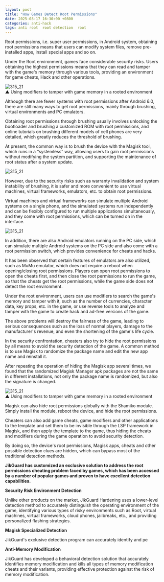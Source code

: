 ```yaml
---
layout: post
title: "How Games Detect Root Permissions"
date: 2025-03-17 16:30:00 +0800
categories: anti-hack
tags: anti root  root detection  root
---
```


Root permissions, i.e. super user permissions, in Android system, obtaining root permissions means that users can modify system files, remove pre-installed apps, install special apps and so on.<!-- more -->  

Under the Root environment, games face considerable security risks. Users obtaining the highest permissions means that they can read and tamper with the game's memory through various tools, providing an environment for game cheats, Hack and other operations.

![315_21](/assets/res/2025/ggmodifiers.gif)  
▲ Using modifiers to tamper with game memory in a rooted environment  

Although there are fewer systems with root permissions after Android 6.0, there are still many ways to get root permissions, mainly through brushing, virtual environments and PC emulators.

Obtaining root permissions through brushing usually involves unlocking the bootloader and brushing a customized ROM with root permissions, and online tutorials on brushing different models of cell phones are very detailed, which greatly reduces the threshold of brushing.

At present, the common way is to brush the device with the Magisk tool, which runs in a “systemless” way, allowing users to gain root permissions without modifying the system partition, and supporting the maintenance of root status after a system update.

![315_21](/assets/res/2025/magisk.png)  

However, due to the security risks such as warranty invalidation and system instability of brushing, it is safer and more convenient to use virtual machines, virtual frameworks, emulators, etc. to obtain root permissions.

Virtual machines and virtual frameworks can simulate multiple Android systems on a single phone, and the simulated systems run independently and can be flexibly configured to run multiple applications simultaneously, and they come with root permissions, which can be turned on in the interface.  

![315_21](/assets/res/2025/vmos.jpg)   

In addition, there are also Android emulators running on the PC side, which can simulate multiple Android systems on the PC side and also come with a root permission switch, which provides convenience for cheats and hacks.

It has been observed that certain features of emulators are also utilized, such as MuMu emulator, which does not require a reboot when opening/closing root permissions. Players can open root permissions to open the cheats first, and then close the root permissions to run the game, so that the cheats get the root permissions, while the game side does not detect the root environment.

Under the root environment, users can use modifiers to search the game's memory and tamper with it, such as the number of currencies, character data, key props, etc. in the game, or use reverse tools to analyze and tamper with the game to create hack and ad-free versions of the game.

The above problems will destroy the fairness of the game, leading to serious consequences such as the loss of normal players, damage to the manufacturer's revenue, and even the shortening of the game's life cycle.

In the security confrontation, cheaters also try to hide the root permissions by all means to avoid the security detection of the game. A common method is to use Magisk to randomize the package name and edit the new app name and reinstall it.

After repeating the operation of hiding the Magisk app several times, we found that the randomized Magisk Manager apk packages are not the same in different installations, not only the package name is randomized, but also the signature is changed.

![315_21](/assets/res/2025/MagiskHide.png)  
▲ Using modifiers to tamper with game memory in a rooted environment  

Magisk can also hide root permissions globally with the Shamiko module. Simply install the module, reboot the device, and hide the root permissions.

Cheaters can also add game cheats, game modifiers and other applications to the template and set them to be invisible through the LSP framework in Magisk, and then apply the template to the game, thus hiding the cheats and modifiers during the game operation to avoid security detection.

By doing so, the device's root permissions, Magisk apps, cheats and other possible detection clues are hidden, which can bypass most of the traditional detection methods.

**JikGuard has customized an exclusive solution to address the root permissions cheating problem faced by games, which has been accessed by a number of popular games and proven to have excellent detection capabilities.**  

**Security Risk Environment Detection**

Unlike other products on the market, JikGuard Hardening uses a lower-level detection method to accurately distinguish the operating environment of the game, identifying various types of risky environments such as Root, virtual machines, virtual frameworks, cloud phones, jailbreaks, etc., and providing personalized flashing strategies.

**Magisk Specialized Detection**

JikGuard's exclusive detection program can accurately identify and pe

**Anti-Memory Modification**

JikGuard has developed a behavioral detection solution that accurately identifies memory modification and kills all types of memory modification cheats and their variants, providing effective protection against the risk of memory modification.